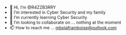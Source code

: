 - 👋 Hi, I’m @R4ZZB3RRY
- 👀 I’m interested in Cyber Security and my family
- 🌱 I’m currently learning Cyber Security
- 💞️ I’m looking to collaborate on ... nothing at the moment
- 📫 How to reach me ... mbplaframboise@outlook.com

<!---
R4ZZB3RRY/R4ZZB3RRY is a ✨ special ✨ repository because its `README.md` (this file) appears on your GitHub profile.
You can click the Preview link to take a look at your changes.
--->
